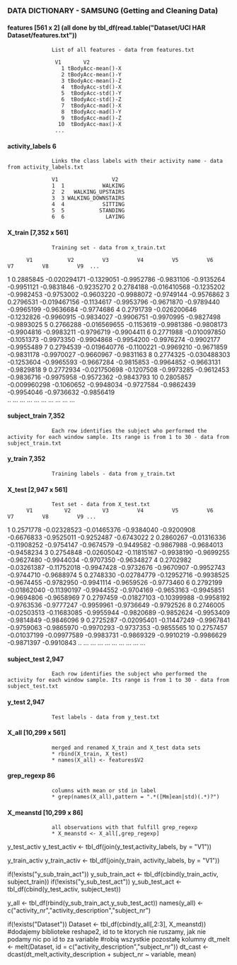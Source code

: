 ### DATA DICTIONARY - SAMSUNG (Getting and Cleaning Data)

#### features  [561 x 2] (all done by tbl_df(read.table("Dataset/UCI HAR Dataset/features.txt"))
                  List of all features - data from features.txt
                  
                   V1       V2
                     1 tBodyAcc-mean()-X
                     2 tBodyAcc-mean()-Y
                     3 tBodyAcc-mean()-Z
                     4  tBodyAcc-std()-X
                     5  tBodyAcc-std()-Y
                     6  tBodyAcc-std()-Z
                     7  tBodyAcc-mad()-X
                     8  tBodyAcc-mad()-Y
                     9  tBodyAcc-mad()-Z
                    10  tBodyAcc-max()-X
                   ...

#### activity_labels 6
                  Links the class labels with their activity name - data from activity_labels.txt
                  
                  V1                 V2
                  1  1            WALKING
                  2  2   WALKING_UPSTAIRS
                  3  3 WALKING_DOWNSTAIRS
                  4  4            SITTING
                  5  5           STANDING
                  6  6             LAYING

#### X_train   [7,352 x 561]
                  Training set - data from x_train.txt
  
          V1           V2         V3         V4         V5         V6         V7         V8         V9  ...
 1  0.2885845 -0.020294171 -0.1329051 -0.9952786 -0.9831106 -0.9135264 -0.9951121 -0.9831846 -0.9235270
 2  0.2784188 -0.016410568 -0.1235202 -0.9982453 -0.9753002 -0.9603220 -0.9988072 -0.9749144 -0.9576862
 3  0.2796531 -0.019467156 -0.1134617 -0.9953796 -0.9671870 -0.9789440 -0.9965199 -0.9636684 -0.9774686
 4  0.2791739 -0.026200646 -0.1232826 -0.9960915 -0.9834027 -0.9906751 -0.9970995 -0.9827498 -0.9893025
 5  0.2766288 -0.016569655 -0.1153619 -0.9981386 -0.9808173 -0.9904816 -0.9983211 -0.9796719 -0.9904411
 6  0.2771988 -0.010097850 -0.1051373 -0.9973350 -0.9904868 -0.9954200 -0.9976274 -0.9902177 -0.9955489
 7  0.2794539 -0.019640776 -0.1100221 -0.9969210 -0.9671859 -0.9831178 -0.9970027 -0.9660967 -0.9831163
 8  0.2774325 -0.030488303 -0.1253604 -0.9965593 -0.9667284 -0.9815853 -0.9964852 -0.9663131 -0.9829818
 9  0.2772934 -0.021750698 -0.1207508 -0.9973285 -0.9612453 -0.9836716 -0.9975958 -0.9572362 -0.9843793
 10 0.2805857 -0.009960298 -0.1060652 -0.9948034 -0.9727584 -0.9862439 -0.9954046 -0.9736632 -0.9856419  
 ..       ...          ...        ...        ...        ...        ...        ...        ...        ...

#### subject_train 7,352
                  Each row identifies the subject who performed the activity for each window sample. Its range is from 1 to 30 - data from     subject_train.txt 
 
#### y_train 7,352
                  Training labels - data from y_train.txt
 
#### X_test [2,947 x 561]
                  Test set - data from X_test.txt
          V1          V2          V3         V4         V5         V6         V7         V8         V9 ...
1  0.2571778 -0.02328523 -0.01465376 -0.9384040 -0.9200908 -0.6676833 -0.9525011 -0.9252487 -0.6743022
2  0.2860267 -0.01316336 -0.11908252 -0.9754147 -0.9674579 -0.9449582 -0.9867988 -0.9684013 -0.9458234
3  0.2754848 -0.02605042 -0.11815167 -0.9938190 -0.9699255 -0.9627480 -0.9944034 -0.9707350 -0.9634827
4  0.2702982 -0.03261387 -0.11752018 -0.9947428 -0.9732676 -0.9670907 -0.9952743 -0.9744710 -0.9688974
5  0.2748330 -0.02784779 -0.12952716 -0.9938525 -0.9674455 -0.9782950 -0.9941114 -0.9659526 -0.9773460
6  0.2792199 -0.01862040 -0.11390197 -0.9944552 -0.9704169 -0.9653163 -0.9945851 -0.9694806 -0.9658969
7  0.2797459 -0.01827103 -0.10399988 -0.9958192 -0.9763536 -0.9777247 -0.9959961 -0.9736649 -0.9792526
8  0.2746005 -0.02503513 -0.11683085 -0.9955944 -0.9820689 -0.9852624 -0.9953409 -0.9814849 -0.9846096
9  0.2725287 -0.02095401 -0.11447249 -0.9967841 -0.9759063 -0.9865970 -0.9970293 -0.9737353 -0.9855565
10 0.2757457 -0.01037199 -0.09977589 -0.9983731 -0.9869329 -0.9910219 -0.9986629 -0.9871397 -0.9910843
..       ...         ...         ...        ...        ...        ...        ...        ...        ...
 
 
#### subject_test 2,947
                  Each row identifies the subject who performed the activity for each window sample. Its range is from 1 to 30 - data from     subject_test.txt

#### y_test 2,947
                  Test labels - data from y_test.txt

#### X_all [10,299 x 561]
                  merged and renamed X_train and X_test data sets 
                  * rbind(X_train, X_test)
                  * names(X_all) <- features$V2
                  
####  grep_regexp  86 
                  columns with mean or std in label
                  * grep(names(X_all),pattern = ".*([Mm]ean|std)(.*)?")
                  
#### X_meanstd [10,299 x 86]
                  all observations with that fulfill grep_regexp
                  * X_meanstd <- X_all[,grep_regexp]

y_test_activ
y_test_activ <- tbl_df(join(y_test,activity_labels, by = "V1"))

y_train_activ
y_train_activ <- tbl_df(join(y_train, activity_labels, by = "V1"))

if(!exists("y_sub_train_act")) y_sub_train_act <- tbl_df(cbind(y_train_activ, subject_train))
if(!exists("y_sub_test_act")) y_sub_test_act <- tbl_df(cbind(y_test_activ, subject_test))

 y_all <- tbl_df(rbind(y_sub_train_act,y_sub_test_act))
        names(y_all) <- c("activity_nr","activity_description","subject_nr")
        
if(!exists("Dataset")) Dataset <- tbl_df(cbind(y_all[,2:3], X_meanstd))
#dodajemy biblioteke reshape2, id to te ktorych nie ruszamy, jak nie podamy nic po id to za variable 
#robią wszystkie pozostałę kolumny
dt_melt <- melt(Dataset, id = c("activity_description","subject_nr"))
dt_cast <- dcast(dt_melt,activity_description + subject_nr ~ variable, mean)
                  
